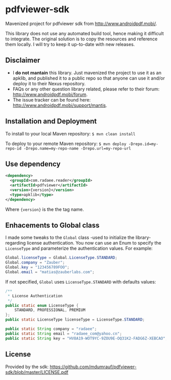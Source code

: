 pdfviewer-sdk
=============

Mavenized project for pdfviewer sdk from http://www.androidpdf.mobi/.

This library does not use any automated build tool, hence making it difficult to integrate. The original solution is to copy the resources and reference them locally.
I will try to keep it up-to-date with new releases.



## Disclaimer
* I **do not mantain** this library. Just mavenized the project to use it as an apklib, and published it to a public repo so that anyone can use it and/or deploy it to their Nexus repository.
* FAQs or any other question library related, please refer to their forum: http://www.androidpdf.mobi/forum.
* The issue tracker can be found here: http://www.androidpdf.mobi/support/mantis.

## Installation and Deployment

To install to your local Maven repository:
 `$ mvn clean install`

To deploy to your remote Maven repository:
 `$ mvn deploy -Drepo.id=my-repo-id -Drepo.name=my-repo-name -Drepo.url=my-repo-url`

## Use dependency
```xml
<dependency>
  <groupId>com.radaee.reader</groupId>
  <artifactId>pdfviewer</artifactId>
  <version>{version}</version>
  <type>apklib</type>
</dependency>
```

Where `{version}` is the the tag name.

## Enhacements to Global class
I made some tweaks to the `Global` class -used to initialize the library- regarding license authentication. You now can use an Enum to specify the `LicenseType` and parameterize the authentication values. For example:

```java
Global.licenseType = Global.LicenseType.STANDARD;
Global.company = "Zauber";
Global.key = "123456789FOO";
Global.email = "matias@zauberlabs.com";
```

If not specified, `Global` uses `LicenseType.STANDARD` with defaults values:

```java
/**
 * License Authentication
 */
public static enum LicenseType {
    STANDARD, PROFESSIONAL, PREMIUM
};
public static LicenseType licenseType = LicenseType.STANDARD;

public static String company = "radaee";
public static String email = "radaee_com@yahoo.cn";
public static String key = "HV8A19-WOT9YC-9ZOU9E-OQ31K2-FADG6Z-XEBCAO";
```

## License
Provided by the sdk: https://github.com/mdumrauf/pdfviewer-sdk/blob/master/LICENSE.pdf
